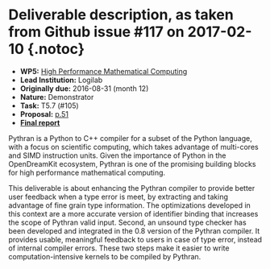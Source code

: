 # Deliverable description, as taken from Github issue #117 on 2017-02-10 {.notoc}

- **WP5:** [High Performance Mathematical Computing](https://github.com/OpenDreamKit/OpenDreamKit/tree/master/WP5)
- **Lead Institution:** Logilab
- **Originally due:** 2016-08-31 (month 12)
- **Nature:** Demonstrator
- **Task:** T5.7 (#105)
- **Proposal:** [p.51](https://github.com/OpenDreamKit/OpenDreamKit/raw/master/Proposal/proposal-www.pdf)
- **[Final report](https://github.com/OpenDreamKit/OpenDreamKit/raw/master/WP5/D5.4/report-final.pdf)**

Pythran is a Python to C++ compiler for a subset of the Python language, with a focus on scientific computing, which takes advantage of multi-cores and SIMD instruction units. Given the importance of Python in the OpenDreamKit ecosystem, Pythran is one of the promising building blocks for high performance mathematical computing.

This deliverable is about enhancing the Pythran compiler to provide better user feedback when a type error is meet, by extracting and taking advantage of fine grain type information. The optimizations developed in this context are a more accurate version of identifier binding that increases the scope of Pythran valid input. Second, an unsound type checker has been developed and integrated in the 0.8 version of the Pythran compiler. It provides usable, meaningful feedback to users in case of type error, instead of internal compiler errors. These two steps make it easier to write computation-intensive kernels to be compiled by Pythran.
